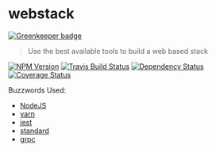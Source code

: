 # webstack

[![Greenkeeper badge](https://badges.greenkeeper.io/VikramTiwari/webstack.svg)](https://greenkeeper.io/)

> Use the best available tools to build a web based stack

[![NPM Version](https://img.shields.io/npm/v/webstack.svg)](https://www.npmjs.org/package/webstack)
[![Travis Build Status](https://travis-ci.org/VikramTiwari/webstack.svg)](https://travis-ci.org/VikramTiwari/webstack)
[![Dependency Status](https://dependencyci.com/github/VikramTiwari/webstack/badge)](https://dependencyci.com/github/VikramTiwari/webstack)
[![Coverage Status](https://img.shields.io/coveralls/VikramTiwari/webstack.svg)](https://coveralls.io/r/VikramTiwari/webstack?branch=master)


Buzzwords Used:
- [NodeJS](https://nodejs.org/en/)
- [yarn](https://yarnpkg.com/)
- [jest](https://facebook.github.io/jest/)
- [standard](http://standardjs.com/)
- [grpc](http://www.grpc.io/)
